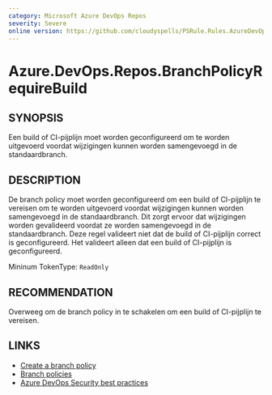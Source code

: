 ```yaml
---
category: Microsoft Azure DevOps Repos
severity: Severe
online version: https://github.com/cloudyspells/PSRule.Rules.AzureDevOps/blob/main/src/PSRule.Rules.AzureDevOps/nl/Azure.DevOps.Repos.BranchPolicyRequireBuild.md
---
```


# Azure.DevOps.Repos.BranchPolicyRequireBuild

## SYNOPSIS

Een build of CI-pijplijn moet worden geconfigureerd om te worden uitgevoerd voordat
wijzigingen kunnen worden samengevoegd in de standaardbranch.

## DESCRIPTION

De branch policy moet worden geconfigureerd om een build of CI-pijplijn te vereisen
om te worden uitgevoerd voordat wijzigingen kunnen worden samengevoegd in de
standaardbranch. Dit zorgt ervoor dat wijzigingen worden gevalideerd voordat ze
worden samengevoegd in de standaardbranch. Deze regel valideert niet dat de build
of CI-pijplijn correct is geconfigureerd. Het valideert alleen dat een build of
CI-pijplijn is geconfigureerd.

Mininum TokenType: `ReadOnly`

## RECOMMENDATION

Overweeg om de branch policy in te schakelen om een build of CI-pijplijn te vereisen.

## LINKS

- [Create a branch policy](https://docs.microsoft.com/nl-nl/azure/devops/repos/git/branch-policies?view=azure-devops)
- [Branch policies](https://docs.microsoft.com/nl-nl/azure/devops/repos/git/branch-policies-overview?view=azure-devops)
- [Azure DevOps Security best practices](https://docs.microsoft.com/nl-nl/azure/devops/user-guide/security-best-practices?view=azure-devops#policies)
